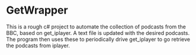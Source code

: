 # GetWrapper
This is a rough c# project to automate the collection of podcasts from the BBC, based on get_iplayer. 
A text file is updated with the desired podcasts. 
The program then uses these to periodically drive get_iplayer to go retrieve the podcasts from iplayer. 
